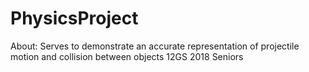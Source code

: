 # PhysicsProject
About:
Serves to demonstrate an accurate representation of projectile motion and collision between objects
12GS 2018 Seniors

